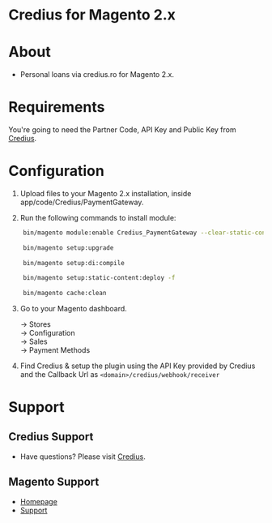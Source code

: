 # Credius for Magento 2.x

#  About

  * Personal loans via credius.ro for Magento 2.x.

#  Requirements

  You're going to need the Partner Code, API Key and Public Key from [Credius](https://www.credius.ro/).
  

#  Configuration

1. Upload files to your Magento 2.x installation, inside app/code/Credius/PaymentGateway.

2. Run the following commands to install module:
```bash
    bin/magento module:enable Credius_PaymentGateway --clear-static-content
 
    bin/magento setup:upgrade
    
    bin/magento setup:di:compile
 
    bin/magento setup:static-content:deploy -f
 
    bin/magento cache:clean 
```
3. Go to your Magento dashboard. 

    -> Stores     
    -> Configuration     
    -> Sales    
    -> Payment Methods

4. Find Credius & setup the plugin using the API Key provided by Credius and the Callback Url as `<domain>/credius/webhook/receiver`

#  Support

##  Credius Support

  * Have questions? Please visit [Credius](https://www.credius.ro/).

##  Magento Support
    
  * [Homepage](http://magento.com/)
  * [Support](http://magento.com/help/overview)
